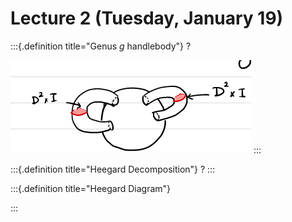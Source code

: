 # Lecture 2 (Tuesday, January 19)


:::{.definition title="Genus $g$ handlebody"}
?

![image_2021-01-19-00-35-48](figures/image_2021-01-19-00-35-48.png)
:::


:::{.definition title="Heegard Decomposition"}
?
:::



:::{.definition title="Heegard Diagram"}

:::

